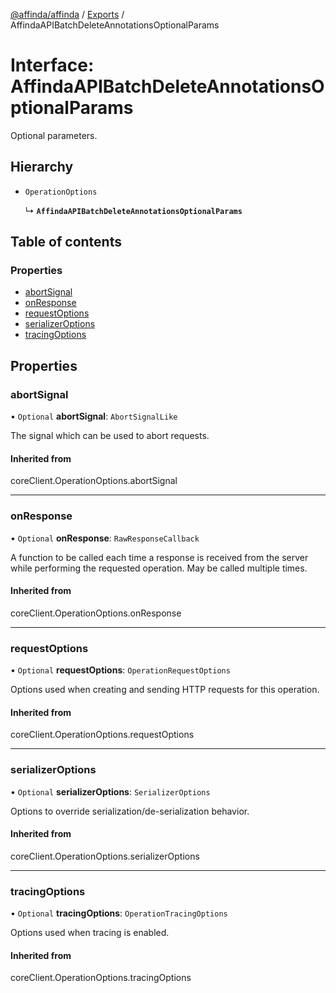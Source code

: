 [@affinda/affinda](../README.md) / [Exports](../modules.md) / AffindaAPIBatchDeleteAnnotationsOptionalParams

# Interface: AffindaAPIBatchDeleteAnnotationsOptionalParams

Optional parameters.

## Hierarchy

- `OperationOptions`

  ↳ **`AffindaAPIBatchDeleteAnnotationsOptionalParams`**

## Table of contents

### Properties

- [abortSignal](AffindaAPIBatchDeleteAnnotationsOptionalParams.md#abortsignal)
- [onResponse](AffindaAPIBatchDeleteAnnotationsOptionalParams.md#onresponse)
- [requestOptions](AffindaAPIBatchDeleteAnnotationsOptionalParams.md#requestoptions)
- [serializerOptions](AffindaAPIBatchDeleteAnnotationsOptionalParams.md#serializeroptions)
- [tracingOptions](AffindaAPIBatchDeleteAnnotationsOptionalParams.md#tracingoptions)

## Properties

### abortSignal

• `Optional` **abortSignal**: `AbortSignalLike`

The signal which can be used to abort requests.

#### Inherited from

coreClient.OperationOptions.abortSignal

___

### onResponse

• `Optional` **onResponse**: `RawResponseCallback`

A function to be called each time a response is received from the server
while performing the requested operation.
May be called multiple times.

#### Inherited from

coreClient.OperationOptions.onResponse

___

### requestOptions

• `Optional` **requestOptions**: `OperationRequestOptions`

Options used when creating and sending HTTP requests for this operation.

#### Inherited from

coreClient.OperationOptions.requestOptions

___

### serializerOptions

• `Optional` **serializerOptions**: `SerializerOptions`

Options to override serialization/de-serialization behavior.

#### Inherited from

coreClient.OperationOptions.serializerOptions

___

### tracingOptions

• `Optional` **tracingOptions**: `OperationTracingOptions`

Options used when tracing is enabled.

#### Inherited from

coreClient.OperationOptions.tracingOptions

